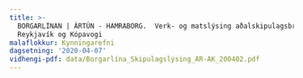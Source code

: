 ```yaml
---
title: >-
  BORGARLÍNAN | ÁRTÚN - HAMRABORG.  Verk- og matslýsing aðalskipulagsbreytinga í
  Reykjavík og Kópavogi
malaflokkur: Kynningarefni
dagsetning: '2020-04-07'
vidhengi-pdf: data/Borgarlína_Skipulagslýsing_AR-AK_200402.pdf
---
```



